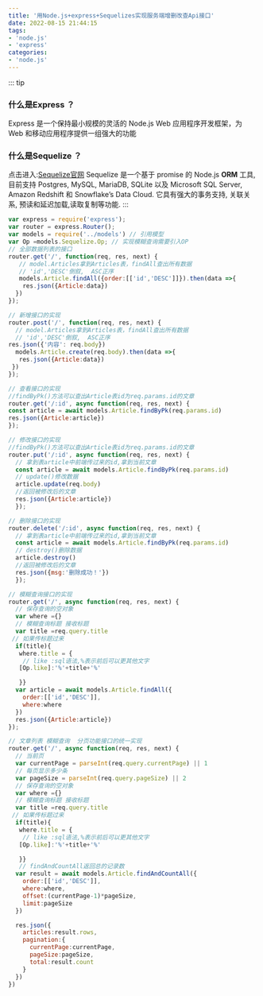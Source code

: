 ```yaml
---
title: '用Node.js+express+Sequelizes实现服务端增删改查Api接口'
date: 2022-08-15 21:44:15
tags:
- 'node.js'
- 'express'
categories:
- 'node.js'
---
```


::: tip 
###  什么是Express   ？  
Express 是一个保持最小规模的灵活的 Node.js Web 应用程序开发框架，为 Web 和移动应用程序提供一组强大的功能
###  什么是Sequelize  ？  
点击进入:[Sequelize官网](https://demopark.github.io/sequelize-docs-Zh-CN/)
Sequelize 是一个基于 promise 的 Node.js **ORM** 工具, 目前支持 Postgres, MySQL, MariaDB, SQLite 以及 Microsoft SQL Server, Amazon Redshift 和 Snowflake’s Data Cloud. 它具有强大的事务支持, 关联关系, 预读和延迟加载,读取复制等功能.
:::

<!-- more -->



```javascript
var express = require('express');
var router = express.Router();
var models = require('../models') // 引用模型
var Op =models.Sequelize.Op; // 实现模糊查询需要引入OP
// 全部数据列表的接口
router.get('/', function(req, res, next) {
   // model.Articles拿到Articles表，findAll查出所有数据
   // 'id','DESC'倒叙,  ASC正序
   models.Article.findAll({order:[['id','DESC']]}).then(data =>{
    res.json({Article:data})
  })
});
```
```javascript
// 新增接口的实现
router.post('/', function(req, res, next) {
  // model.Articles拿到Articles表，findAll查出所有数据
  // 'id','DESC'倒叙,  ASC正序
res.json({'内容': req.body})
  models.Article.create(req.body).then(data =>{
   res.json({Article:data})
 })
});
```

```javascript
// 查看接口的实现
//findByPk()方法可以查出Article表id为req.params.id的文章
router.get('/:id', async function(req, res, next) {
const article = await models.Article.findByPk(req.params.id)
res.json({Article:article})
});
```

```javascript
// 修改接口的实现
//findByPk()方法可以查出Article表id为req.params.id的文章
router.put('/:id', async function(req, res, next) {
  // 拿到表article中前端传过来的id,拿到当前文章
  const article = await models.Article.findByPk(req.params.id)
  // update()修改数据
  article.update(req.body)
  //返回被修改后的文章
  res.json({Article:article})
  });
```
```javascript
// 删除接口的实现
router.delete('/:id', async function(req, res, next) {
  // 拿到表article中前端传过来的id,拿到当前文章
  const article = await models.Article.findByPk(req.params.id)
  // destroy()删除数据
  article.destroy()
  //返回被修改后的文章
  res.json({msg:'删除成功！'})
  });
```


```javascript
// 模糊查询接口的实现
router.get('/', async function(req, res, next) {
  // 保存查询的空对象
  var where ={}
  // 模糊查询标题 接收标题
  var title =req.query.title
 // 如果传标题过来
  if(title){
   where.title = {
    // like :sql语法,%表示前后可以更其他文字
   [Op.like]:'%'+title+'%'

   }}
  var article = await models.Article.findAll({
    order:[['id','DESC']],
    where:where
  })
  res.json({Article:article})
});
```

```javascript
// 文章列表 模糊查询  分页功能接口的统一实现
router.get('/', async function(req, res, next) {
  // 当前页
  var currentPage = parseInt(req.query.currentPage) || 1
  // 每页显示多少条
  var pageSize = parseInt(req.query.pageSize) || 2
  // 保存查询的空对象
  var where ={}
  // 模糊查询标题 接收标题
  var title =req.query.title
 // 如果传标题过来
  if(title){
   where.title = {
    // like :sql语法,%表示前后可以更其他文字
   [Op.like]:'%'+title+'%'

   }}
   // findAndCountAll返回总的记录数
  var result = await models.Article.findAndCountAll({
    order:[['id','DESC']],
    where:where,
    offset:(currentPage-1)*pageSize,
    limit:pageSize
  })

  res.json({
    articles:result.rows,
    pagination:{
      currentPage:currentPage,
      pageSize:pageSize,
      total:result.count
    }
  })
})

